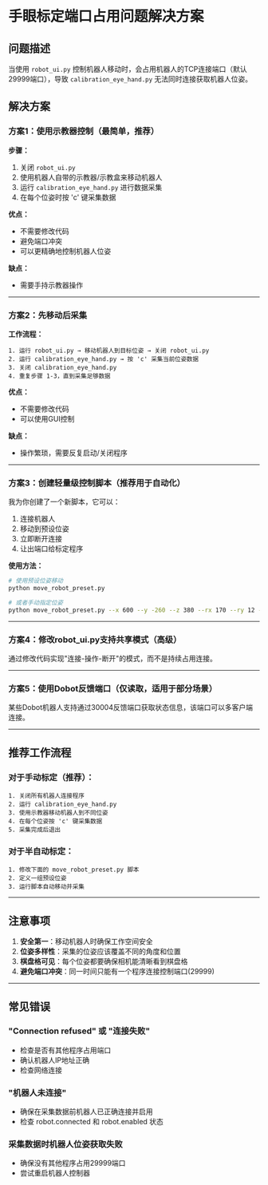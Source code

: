 # 手眼标定端口占用问题解决方案

## 问题描述
当使用 `robot_ui.py` 控制机器人移动时，会占用机器人的TCP连接端口（默认29999端口），导致 `calibration_eye_hand.py` 无法同时连接获取机器人位姿。

## 解决方案

### 方案1：使用示教器控制（最简单，推荐）

**步骤：**
1. 关闭 `robot_ui.py`
2. 使用机器人自带的示教器/示教盒来移动机器人
3. 运行 `calibration_eye_hand.py` 进行数据采集
4. 在每个位姿时按 'c' 键采集数据

**优点：**
- 不需要修改代码
- 避免端口冲突
- 可以更精确地控制机器人位姿

**缺点：**
- 需要手持示教器操作

---

### 方案2：先移动后采集

**工作流程：**
```
1. 运行 robot_ui.py → 移动机器人到目标位姿 → 关闭 robot_ui.py
2. 运行 calibration_eye_hand.py → 按 'c' 采集当前位姿数据
3. 关闭 calibration_eye_hand.py
4. 重复步骤 1-3，直到采集足够数据
```

**优点：**
- 不需要修改代码
- 可以使用GUI控制

**缺点：**
- 操作繁琐，需要反复启动/关闭程序

---

### 方案3：创建轻量级控制脚本（推荐用于自动化）

我为你创建了一个新脚本，它可以：
1. 连接机器人
2. 移动到预设位姿
3. 立即断开连接
4. 让出端口给标定程序

**使用方法：**
```bash
# 使用预设位姿移动
python move_robot_preset.py

# 或者手动指定位姿
python move_robot_preset.py --x 600 --y -260 --z 380 --rx 170 --ry 12 --rz 140
```

---

### 方案4：修改robot_ui.py支持共享模式（高级）

通过修改代码实现"连接-操作-断开"的模式，而不是持续占用连接。

---

### 方案5：使用Dobot反馈端口（仅读取，适用于部分场景）

某些Dobot机器人支持通过30004反馈端口获取状态信息，该端口可以多客户端连接。

---

## 推荐工作流程

### 对于手动标定（推荐）：
```
1. 关闭所有机器人连接程序
2. 运行 calibration_eye_hand.py
3. 使用示教器移动机器人到不同位姿
4. 在每个位姿按 'c' 键采集数据
5. 采集完成后退出
```

### 对于半自动标定：
```
1. 修改下面的 move_robot_preset.py 脚本
2. 定义一组预设位姿
3. 运行脚本自动移动并采集
```

---

## 注意事项

1. **安全第一**：移动机器人时确保工作空间安全
2. **位姿多样性**：采集的位姿应该覆盖不同的角度和位置
3. **棋盘格可见**：每个位姿都要确保相机能清晰看到棋盘格
4. **避免端口冲突**：同一时间只能有一个程序连接控制端口(29999)

---

## 常见错误

### "Connection refused" 或 "连接失败"
- 检查是否有其他程序占用端口
- 确认机器人IP地址正确
- 检查网络连接

### "机器人未连接"
- 确保在采集数据前机器人已正确连接并启用
- 检查 robot.connected 和 robot.enabled 状态

### 采集数据时机器人位姿获取失败
- 确保没有其他程序占用29999端口
- 尝试重启机器人控制器
